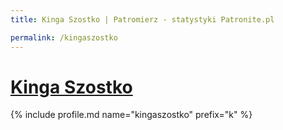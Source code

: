 ```yaml
---
title: Kinga Szostko | Patromierz - statystyki Patronite.pl

permalink: /kingaszostko
---
```


# [Kinga Szostko](https://patronite.pl/kingaszostko)

{% include profile.md name="kingaszostko" prefix="k" %}
